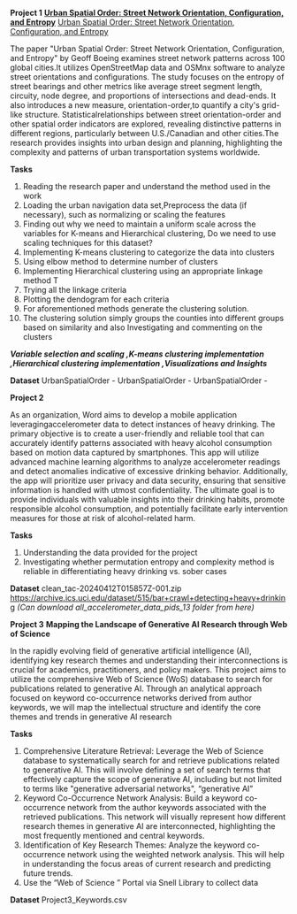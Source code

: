 **Project 1**
**[Urban Spatial Order: Street Network Orientation, Configuration, and Entropy](Simran_Sinha_Project_1_FDA.ipynb)**
[Urban Spatial Order: Street Network Orientation, Configuration, and Entropy](UrbanSpatialOrder.csv)

The paper "Urban Spatial Order: Street Network Orientation, Configuration, and Entropy" by Geoff Boeing examines street network patterns across 100 global cities.It utilizes OpenStreetMap data and OSMnx software to analyze street orientations and configurations. The study focuses on the entropy of street bearings and other metrics like average street segment length, circuity, node degree, and proportions of intersections and dead-ends. It also introduces a new measure, orientation-order,to quantify a city's grid-like structure. Statisticalrelationships between street orientation-order and other spatial order indicators are explored, revealing distinctive patterns in different regions, particularly between U.S./Canadian and other cities.The research provides insights into urban design and planning, highlighting the complexity and patterns of urban transportation systems worldwide. 

**Tasks**
1. Reading the research paper and understand the method used in the work
2. Loading the urban navigation data set,Preprocess the data (if necessary), such as normalizing or scaling the features
3. Finding out why we need to maintain a uniform scale across the variables for K-means and Hierarchical clustering, Do we need to use scaling techniques for this dataset? 
4. Implementing K-means clustering to categorize the data into clusters
5. Using elbow method to determine number of clusters
6. Implementing Hierarchical clustering using an appropriate linkage method T
7. Trying all the linkage criteria
8. Plotting the dendogram for each criteria
9. For aforementioned methods generate the clustering solution.
10. The clustering solution simply groups the counties into different groups based on similarity and also Investigating and commenting on the clusters

_**Variable selection and scaling ,K-means clustering implementation ,Hierarchical clustering implementation ,Visualizations and Insights**_

**Dataset** UrbanSpatialOrder - UrbanSpatialOrder - UrbanSpatialOrder - 




**Project 2**

As an organization, Word aims to develop a mobile application leveragingaccelerometer data to detect instances of heavy drinking. The primary objective is to create a user-friendly and reliable tool that can accurately identify patterns associated with heavy alcohol consumption based on motion data captured by smartphones. This app will utilize advanced machine learning algorithms to analyze accelerometer readings and detect anomalies indicative of excessive drinking behavior. Additionally, the app will prioritize user privacy and data security, ensuring that sensitive information is handled with utmost confidentiality. The ultimate goal is to provide individuals with valuable insights into their drinking habits, promote responsible alcohol consumption, and potentially facilitate early intervention measures for those at risk of alcohol-related harm.

**Tasks**
1. Understanding the data provided for the project 
2. Investigating whether permutation entropy and complexity method is reliable in differentiating heavy drinking vs. sober cases

**Dataset** clean_tac-20240412T015857Z-001.zip
            https://archive.ics.uci.edu/dataset/515/bar+crawl+detecting+heavy+drinking _(Can download all_accelerometer_data_pids_13 folder from here)_




**Project 3** 
**Mapping the Landscape of Generative AI Research through Web of Science**

In the rapidly evolving field of generative artificial intelligence (AI), identifying key research themes and understanding their interconnections is crucial for academics, practitioners, and policy makers. This project aims to utilize the comprehensive Web of Science (WoS) database to search for publications related to generative AI. Through an analytical approach focused on keyword co-occurrence networks derived from author keywords, we will map the intellectual structure and identify the core themes and trends in generative AI research

**Tasks**
1. Comprehensive Literature Retrieval: Leverage the Web of Science database to systematically search for and retrieve publications related to generative AI. This will involve defining a set of search terms that effectively capture the scope of generative AI, including but not limited to terms like "generative adversarial networks", “generative AI”
2. Keyword Co-Occurrence Network Analysis: Build a keyword co-occurrence network from the author keywords associated with the retrieved publications. This network will visually represent how different research themes in generative AI are interconnected, highlighting the most frequently mentioned and central keywords.
3. Identification of Key Research Themes: Analyze the keyword co-occurrence network using the weighted network analysis. This will help in understanding the focus areas of current research and predicting future trends.
4. Use the “Web of Science ” Portal via Snell Library to collect data 

**Dataset** Project3_Keywords.csv
